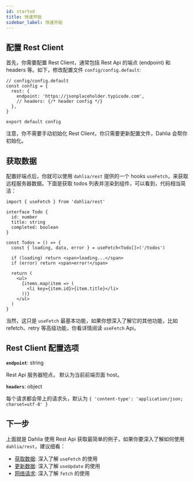 ```yaml
---
id: started
title: 快速开始
sidebar_label: 快速开始
---
```


## 配置 Rest Client

首先，你需要配置 Rest Client，通常包括 Rest Api 的端点 (endpoint) 和 headers 等。如下，修改配置文件 `config/config.default`:

```tsx
// config/config.default
const config = {
  rest: {
    endpoint: 'https://jsonplaceholder.typicode.com',
    // headers: {/* header config */}
  },
}

export default config
```

注意，你不需要手动初始化 Rest Client，你只需要更新配置文件，Dahlia 会帮你初始化。

## 获取数据

配置好端点后，你就可以使用 `dahlia/rest` 提供的一个 hooks `useFetch`，来获取远程服务器数据。下面是获取 todos 列表并渲染到组件，可以看到，代码相当简洁：

```tsx
import { useFetch } from 'dahlia/rest'

interface Todo {
  id: number
  title: string
  completed: boolean
}

const Todos = () => {
  const { loading, data, error } = useFetch<Todo[]>('/todos')

  if (loading) return <span>loading...</span>
  if (error) return <span>error!</span>

  return (
    <ul>
      {items.map(item => (
        <li key={item.id}>{item.title}</li>
      ))}
    </ul>
  )
}
```

当然，这只是 `useFetch` 最基本功能，如果你想深入了解它的其他功能，比如 refetch、retry 等高级功能，你看详情阅读 `useFetch` Api。

## Rest Client 配置选项

**`endpoint`**: string

Rest Api 服务器短点， 默认为当前前端页面 host。

**`headers`**: object

每个请求都会带上的请求头，默认为 `{ 'content-type': 'application/json; charset=utf-8' }`

## 下一步

上面就是 Dahlia 使用 Rest Api 获取最简单的例子，如果你要深入了解如何使用 `dahlia/rest`，建议细看：

- [获取数据](/docs/rest/useFetch): 深入了解 `useFetch` 的使用
- [更新数据](/docs/rest/useUpdate): 深入了解 `useUpdate` 的使用
- [网络请求](/docs/rest/fetch): 深入了解 `fetch` 的使用
